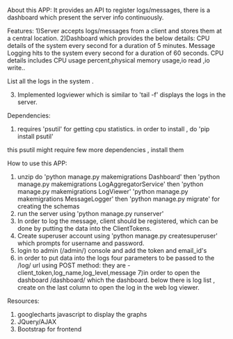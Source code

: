 About this APP:
It provides an API to register logs/messages, there is a dashboard which present the server info continuously.

Features:
1)Server accepts logs/messages from a client and stores them at a central location.
2)Dashboard which provides the below details:
  CPU details of the system every second for a duration of 5 minutes.
  Message Logging hits to the system every second for a duration of 60  seconds.
	CPU details includes CPU usage percent,physical memory usage,io read ,io write..

 List all the logs in the system .

3) Implemented logviewer which is similar to 'tail -f' displays the logs in the server.


Dependencies:
1) requires 'psutil' for getting cpu statistics.
 in order to install , do 'pip install psutil'

 this psutil might require few more dependencies , install them


How to use this APP:
1) unzip do 'python manage.py makemigrations Dashboard' then 'python manage.py makemigrations LogAggregatorService' then 'python manage.py makemigrations LogViewer' 'python manage.py makemigrations MessageLogger' then 'python manage.py migrate'
for creating the schemas
2) run the server using 'python manage.py runserver'
3) In order to log the message, client should be registered, which can be done by putting the data into the ClientTokens.
4) Create superuser account using 'python manage.py createsuperuser' which prompts for username and password.
5) login to admin (<url>/admin/) console and add the token and email_id's
6) in order to put data into the logs four parameters to be passed to the <url>/log/ url using POST method: they are - client_token,log_name,log_level,message
7)in order to open the dashboard <url>/dashboard/ which the dashboard.
 below there is log list , create on the last column to open the log in the web log viewer.

Resources:
1) googlecharts javascript to display the graphs
2) JQuery/AJAX
3) Bootstrap for frontend